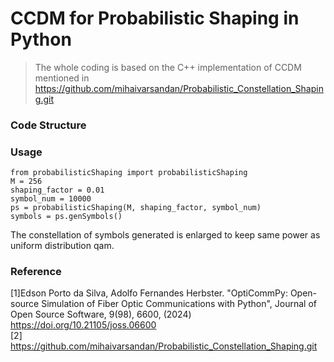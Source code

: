 # CCDM for Probabilistic Shaping in Python
>The whole coding is based on the C++ implementation of CCDM mentioned in https://github.com/mihaivarsandan/Probabilistic_Constellation_Shaping.git
### Code Structure
### Usage
```
from probabilisticShaping import probabilisticShaping
M = 256
shaping_factor = 0.01
symbol_num = 10000
ps = probabilisticShaping(M, shaping_factor, symbol_num)
symbols = ps.genSymbols()
```
The constellation of symbols generated is enlarged to keep same power as uniform distribution qam.
### Reference
[1]Edson Porto da Silva, Adolfo Fernandes Herbster. "OptiCommPy: Open-source Simulation of Fiber Optic Communications with Python", Journal of Open Source Software, 9(98), 6600, (2024) https://doi.org/10.21105/joss.06600
<br>
[2] https://github.com/mihaivarsandan/Probabilistic_Constellation_Shaping.git
